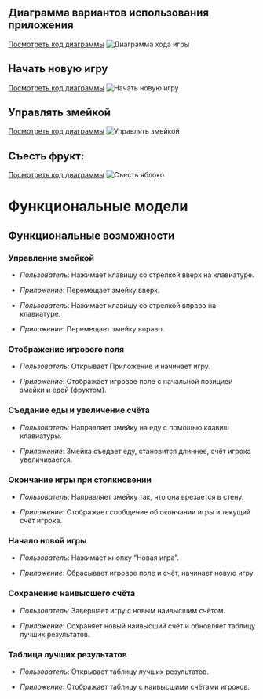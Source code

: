 ## Диаграмма вариантов использования приложения
[Посмотреть код диаграммы](lab3/UseCaseDiagram)
![Диаграмма хода игры](https://www.plantuml.com/plantuml/png/5Cd13SGW30J0FrMubElXAbWHXrWOZCpcaUwZp7T-cqZUmulhIM58MhieXwLMMiookys5n925sj7qpyTLliPihWMLyNPMBJa9145qtwVei885Lp3UP4AKhGk9AsCYWuWAoMnCP4C8yG8466a-35Uekf6lQZ8wJGSJPqFJLVNUgqzrvjRIb3BQyOZME1SqvvXIkHlp4sbfJ4j-fBczDzRUTTfNhKxRrcY2w84WU1IHan3krMohOyiU3_59H-6X1HGInK5s3y4DRI6_KRGV5N1CuPDCKvnEENY0fBE83b3imxTIUvSJDKLQqPPx_2f24PHs0CSuqxegfVXD5163rr5g1MAvYnpsgBgK8ouES6VpXe3VyJCFBHsrYqcZyFEJT0EoSHsyRn3iIgwDlC8P110FmaDU2qxeqeocOJwSGDvvFHXhIeeILgtpjsa5NKGhhUShDt2YugTW6LQ8fNSVUZ9uSBk2XfF_vp31tm5CIyeyvWz5OxJyGYvShD3leMUKSR-OYwArcslkoKPpB1kfF65aiDXelYnQaSKH9Wb7nUBWeVA4aUR1c7DFoZQR5_xRA5zoRxZx9hH9QDKvLeE9OhMr3KUcNE44_cvRsEbpVV5sovHlrOimLL1d1rgTB5p_o_RDDRu2tm00)

## Начать новую игру
[Посмотреть код диаграммы](lab3/NewGame)
![Начать новую игру](https://www.plantuml.com/plantuml/png/fLFDJi904BxlK-nH3hm0FSYRD2QMq0I1I8q7Oy9F8WSQZSO4ByJu1cjjeLWihp3pHduxxMeuSD4cNNPsvlkPdT8UHMUNqTL5JodPgI6MC0e7VKqlz4Kvtr5EXWgi6p8suWTzexHk7S_x23vup0jFwfR8fyXDEVO1CJot08wnBocJ8zhp66i2dioouXXqEmHR-gIyudb3-UO84y_utaTvoZDFtHvs0Ij09dYtlZK8ng9kOMKvQaANEd1_tGrxWJwfMGnKAsi6bILav-BND7GuGjMACfusbCOJTX0lNGiMcO0W4sW1nGd7fmqTTOC-wfx902LFqqav5ICgEINOWHr0tE-UIbj3QtTTj5DDUkA5j9dwF4No7KAO3ozyWERyQ0ynvS5Gf8BUA12JArigR9Y7Joce9xOKRmbbESH66ax-vncMCYj0sx-u_RtW5htAJ445r1eu3D3DRUPLYFvvs57oAqF4Lm6O1N0Cc-X5Mini37FWo-rd1CxS7TlUwvP43jgkia3uS_bUvRCDAVoJlW40)

## Управлять змейкой
[Посмотреть код диаграммы](lab3/ControlTheSnake)
![Управлять змейкой](https://www.plantuml.com/plantuml/png/RLB1JkfG4DtVhvWb_08i7d_ID7b5co0IMlTG34OXwSA5neN6-0FNOaC5MtvXveyyTze09jtStiwSCtFEp1r4iJ-DRwv6HY-cnyzSSY5BBjZo7kUMhVkJr9C57sI6S8P4hh2qRymqc0H-J3r-uuhtif2xEicv1sI6u1TRZoj9F3ueP8sY5J9M4a3tg4A4pgzQFWSSmLEDacrRNoBIdhboVl2zFt6sBi3VlEEYRwB9A8oD4i8XTVZfcBHQtPDRcS7SpidvrwNuCXW31jLT9Ra-x_BGADCEvnJRFw8-E5FjnTaCLBdgSRS_qkhkEg22Iv8v4XjDbvASgZwwWDARJO2dywk0hbga1EF_uT3Klic_yCEnQREUwUIskcShSraZvDKxm9bAWbZ2cNFHWJOBhYNEQfsVaX8oyEf2l56R-d9aHSsUqsxBD7lymfNwMNfSEAAiQjbHV3t19HX50GWEaO3IkC59pIBD03_koVu2)

## Съесть фрукт:
[Посмотреть код диаграммы](lab3/EatingFood)
![Съесть яблоко](https://www.plantuml.com/plantuml/png/ZPJVgjD04CRlzoboQL_XvCBp9ejWIWErYebuMrEmQ8j55FH6fFG5rhIhgKtYAyoyaT_CrhYKW9u3oUxCphU_-PFU5-MZv-MB9tDZT6Nkw3DrrF1hQiZH1SyVv6J7EulDaPUyIN5gJpqy9t9ochp5o_5QGdYBTKzd2tzBdixqane9-K0U7i_BGH264syaDWZ48Lv23loAAt8gMCFeB0nhVYz6IxLL1svCZNavo-TPyW3uO8GtY08UOJrrO9FRtIJ92vpw0evgOfBaZhwgn2eS2BdK-EybEQMYNo88qqLFA7YS6bJoAJG_3RRhxGeFSLWwNk7jODd2R5NIuxdZIa_LSZ6r3oT9ESiM4Fj8Jl0KK6i6Bzvl1iWO0NhKXsIr8rgMbbVZ-Ez2hJN3XZhmm75KjOuhIMSy8QVz8Zy2APXxVgl-0L2Rcmx-0n2yJ5HKwRYR0nFWiS0fDEuVuKWir45MjrtHlz6nqt4ACnfFO7qpVq51Ix4Fd1PulJOCduA5d1AD5WHN_vt5C8PEnx2X6YklZTzfv-YRO0XFQeReedpwxBh9vaKMpwpQ5e_pgHdt1j-8v_-HjBBV_nIQsjH4J44VJ_tcp3rM-Wlo6m00)

# Функциональные модели

## Функциональные возможности

### Управление змейкой

* _Пользователь_: Нажимает клавишу со стрелкой вверх на клавиатуре.

* _Приложение_: Перемещает змейку вверх.

* _Пользователь_: Нажимает клавишу со стрелкой вправо на клавиатуре.

* _Приложение_: Перемещает змейку вправо.

### Отображение игрового поля

* _Пользователь_: Открывает Приложение и начинает игру.

* _Приложение_: Отображает игровое поле с начальной позицией змейки и едой (фруктом).

### Съедание еды и увеличение счёта

* _Пользователь_: Направляет змейку на еду с помощью клавиш клавиатуры.

* _Приложение_: Змейка съедает еду, становится длиннее, счёт игрока увеличивается.

### Окончание игры при столкновении

* _Пользователь_: Направляет змейку так, что она врезается в стену.

* _Приложение_: Отображает сообщение об окончании игры и текущий счёт игрока.

### Начало новой игры

* _Пользователь_: Нажимает кнопку “Новая игра”.

* _Приложение_: Сбрасывает игровое поле и счёт, начинает новую игру.

### Сохранение наивысшего счёта

* _Пользователь_: Завершает игру с новым наивысшим счётом.

* _Приложение_: Сохраняет новый наивысший счёт и обновляет таблицу лучших результатов.

### Таблица лучших результатов

* _Пользователь_: Открывает таблицу лучших результатов.

* _Приложение_: Отображает таблицу с наивысшими счётами игроков.


